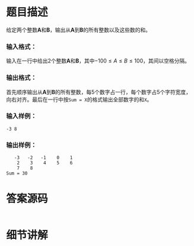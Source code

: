 # 题目描述

给定两个整数**A**和**B**，输出从**A**到**B**的所有整数以及这些数的和。

### 输入格式：

输入在一行中给出2个整数**A**和**B**，其中$-100≤A≤B≤100$，其间以空格分隔。

### 输出格式：

首先顺序输出从**A**到**B**的所有整数，每5个数字占一行，每个数字占5个字符宽度，向右对齐。最后在一行中按`Sum = X`的格式输出全部数字的和`X`。

### 输入样例：

```in
-3 8
```

### 输出样例：

```out
   -3   -2   -1    0    1
    2    3    4    5    6
    7    8
Sum = 30
```


# 答案源码

```python

```

# 细节讲解
